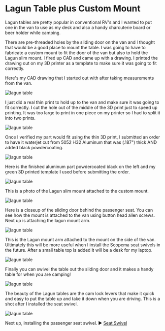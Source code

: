 # Lagun Table plus Custom Mount

Lagun tables are pretty popular in conventional RV's and I wanted to put one in the van to use as my desk and also a handy charcuterie board or beer holder while camping.

There are pre-threaded holes by the sliding door on the van and I thought that would be a good place to mount the table. I was going to have to fabricate a custom mount to fit the door of the van but also to hold the Lagun slim mount. I fired up CAD and came up with a drawing. I printed the drawing out on my 3D printer as a template to make sure it was going to fit correctly.

Here's my CAD drawing that I started out with after taking measurements from the van.

![lagun table](assets/lagun-table-08.JPG)

I just did a real thin print to hold up to the van and make sure it was going to fit correctly. I cut the hole out of the middle of the 3D print just to speed up printing. It was too large to print in one piece on my printer so I had to split it into two prints.

![lagun table](assets/lagun-table-09.jpg)

Once I verified my part would fit using the thin 3D print, I submitted an order to have it waterjet cut from 5052 H32 Aluminum that was (.187") thick AND added black powdercoating.

![lagun table](assets/lagun-table-01.JPG)

Here is the finished aluminum part powdercoated black on the left and my green 3D printed template I used before submitting the order.

![lagun table](assets/lagun-table-02.JPG)

This is a photo of the Lagun slim mount attached to the custom mount.

![lagun table](assets/lagun-table-03.JPG)

Here is a closeup of the sliding door behind the passenger seat. You can see how the mount is attached to the van using button head allen screws. Next up is attaching the lagun mount arm.

![lagun table](assets/lagun-table-04.JPG)

This is the Lagun mount arm attached to the mount on the side of the van. Ultimately this will be more useful when I install the Scopema seat swivels in the future. After a small table top is added it will be a desk for my laptop.

![lagun table](assets/lagun-table-05.JPG)

Finally you can swivel the table out the sliding door and it makes a handy table for when you are camping!

![lagun table](assets/lagun-table-06.JPG)

The beauty of the Lagun tables are the cam lock levers that make it quick and easy to put the table up and take it down when you are driving. This is a shot after I installed the seat swivel.

![lagun table](assets/lagun-table-10.JPG)

Next up, installing the passenger seat swivel. :arrow_forward: [Seat Swivel](seat-swivel.md)